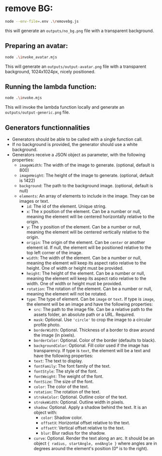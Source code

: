 # remove BG:

```bash
node --env-file=.env .\removebg.js
```

this will generate an `outputs/no_bg.png` file with a transparent background.

## Preparing an avatar:

```bash
node .\invoke_avatar.mjs
```

This will generate an `outputs/output-avatar.png` file with a transparent background, 1024x1024px, nicely positioned.

## Running the lambda function:

```bash
node .\invoke.mjs
```

This will invoke the lambda function locally and generate an `outputs/output-generic.png` file.



## Generators functionnalities

*   Generators should be able to be called with a single function call.
*   If no background is provided, the generator should use a white background.
*   Generators receive a JSON object as parameter, with the following properties:
    *   `imageWidth`: The width of the image to generate. (optional, default is 800)
    *   `imageHeight`: The height of the image to generate. (optional, default is 1422)
    *   `background`: The path to the background image. (optional, default is null)
    *   `elements`: An array of elements to include in the image. They can be images or text.
        *   `id`: The id of the element. Unique string.
        *   `x`: The x position of the element. Can be a number or null, meaning the element will be centered horizontally relative to the origin.
        *   `y`: The y position of the element. Can be a number or null, meaning the element will be centered vertically relative to the origin.
        *   `origin`: The origin of the element. Can be `center` or another element id. If null, the element will be positioned relative to the top left corner of the image.
        *   `width`: The width of the element. Can be a number or null, meaning the element will keep its aspect ratio relative to the height. One of width or height must be provided.
        *   `height`: The height of the element. Can be a number or null, meaning the element will keep its aspect ratio relative to the width. One of width or height must be provided.
        *   `rotation`: The rotation of the element. Can be a number or null, meaning the element will not be rotated.
        *   `type`: The type of element. Can be `image` or `text`.
            If type is `image`, the element will be an image and have the following properties:
            *   `src`: The path to the image file. Can be a relative path to the assets folder, an absolute path or a URL. Required.
            *   `mask`: Optional. Use `'circle'` to crop the image to a circular profile photo.
            *   `borderWidth`: Optional. Thickness of a border to draw around the image (in pixels).
            *   `borderColor`: Optional. Color of the border (defaults to black).
            *   `backgroundColor`: Optional. Fill color used if the image has transparency.
            If type is `text`, the element will be a text and have the following properties:
            *   `text`: The text to display.
            *   `fontFamily`: The font family of the text.
            *   `fontStyle`: The style of the font.
            *   `fontWeight`: The weight of the font.
            *   `fontSize`: The size of the font.
            *   `color`: The color of the text.
            *   `rotation`: The rotation of the text.
            *   `strokeColor`: Optional. Outline color of the text.
            *   `strokeWidth`: Optional. Outline width in pixels.
            *   `shadow`: Optional. Apply a shadow behind the text. It is an object with:
                *   `color`: Shadow color.
                *   `offsetX`: Horizontal offset relative to the text.
                *   `offsetY`: Vertical offset relative to the text.
                *   `blur`: Blur radius for the shadow.
            *   `curve`: Optional. Render the text along an arc. It should be an object `{ radius, startAngle, endAngle }` where angles are in degrees around the element's position (0° is to the right).
